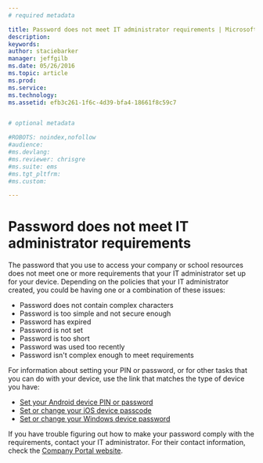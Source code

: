 ```yaml
---
# required metadata

title: Password does not meet IT administrator requirements | Microsoft Intune
description:
keywords:
author: staciebarker
manager: jeffgilb
ms.date: 05/26/2016
ms.topic: article
ms.prod:
ms.service:
ms.technology:
ms.assetid: efb3c261-1f6c-4d39-bfa4-18661f8c59c7


# optional metadata

#ROBOTS: noindex,nofollow
#audience:
#ms.devlang:
#ms.reviewer: chrisgre
#ms.suite: ems
#ms.tgt_pltfrm:
#ms.custom:

---
```


# Password does not meet IT administrator requirements

The password that you use to access your company or school resources does not meet one or more requirements that your IT administrator set up for your device. Depending on the policies that your IT administrator created, you could be having one or a combination of these issues:

- Password does not contain complex characters
- Password is too simple and not secure enough
- Password has expired
- Password is not set
- Password is too short
- Password was used too recently
- Password isn't complex enough to meet requirements

For information about setting your PIN or password, or for other tasks that you can do with your device, use the link that matches the type of device you have:

- [Set your Android device PIN or password](set-your-pin-or-password-android.md)
- [Set or change your iOS device passcode](set-or-change-your-passcode-ios.md)
- [Set or change your Windows device password](set-or-change-your-password-windows.md)

If you have trouble figuring out how to make your password comply with the requirements, contact your IT administrator. For their contact information, check the [Company Portal website](http://portal.manage.microsoft.com).